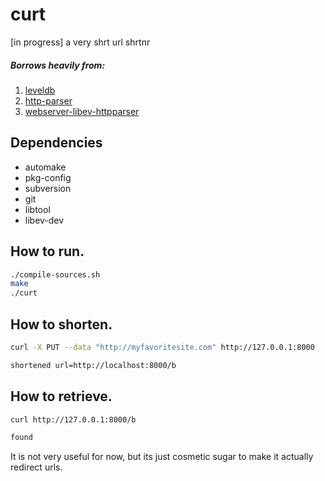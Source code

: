 curt
====

[in progress] a very shrt url shrtnr


##### Borrows heavily from:

1. [leveldb](https://code.google.com/p/leveldb/)
2. [http-parser](https://github.com/joyent/http-parser)
3. [webserver-libev-httpparser](https://github.com/dexgeh/webserver-libev-httpparser)

Dependencies
------------
* automake
* pkg-config
* subversion
* git
* libtool
* libev-dev

How to run.
-----------

```bash
./compile-sources.sh
make
./curt
```

How to shorten.
---------------
```bash
curl -X PUT --data "http://myfavoritesite.com" http://127.0.0.1:8000

shortened url=http://localhost:8000/b
```

How to retrieve.
----------------
```bash
curl http://127.0.0.1:8000/b

found
```

It is not very useful for now, but its just cosmetic sugar to make it actually redirect urls.
